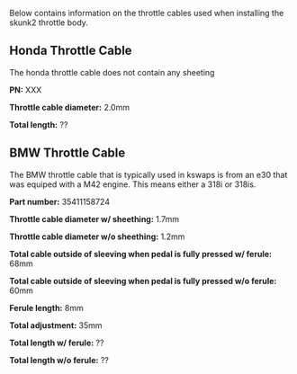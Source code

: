 Below contains information on the throttle cables used when installing the skunk2 throttle body.

## Honda Throttle Cable

The honda throttle cable does not contain any sheeting

**PN:** XXX

**Throttle cable diameter:** 2.0mm

**Total length:** ??

## BMW Throttle Cable

The BMW throttle cable that is typically used in kswaps is from an e30 that was equiped with a M42 engine. This means either a 318i or 318is.

**Part number:** 35411158724

**Throttle cable diameter w/ sheething:** 1.7mm

**Throttle cable diameter w/o sheething:** 1.2mm

**Total cable outside of sleeving when pedal is fully pressed w/ ferule:** 68mm

**Total cable outside of sleeving when pedal is fully pressed w/o ferule:** 60mm

**Ferule length:** 8mm

**Total adjustment:** 35mm

**Total length w/ ferule:** ??

**Total length w/o ferule:** ??
